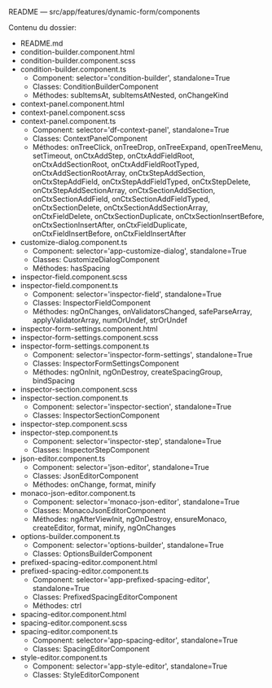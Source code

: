 README — src/app/features/dynamic-form/components

Contenu du dossier:

- README.md
- condition-builder.component.html
- condition-builder.component.scss
- condition-builder.component.ts
  - Component: selector='condition-builder', standalone=True
  - Classes: ConditionBuilderComponent
  - Méthodes: subItemsAt, subItemsAtNested, onChangeKind
- context-panel.component.html
- context-panel.component.scss
- context-panel.component.ts
  - Component: selector='df-context-panel', standalone=True
  - Classes: ContextPanelComponent
  - Méthodes: onTreeClick, onTreeDrop, onTreeExpand, openTreeMenu, setTimeout, onCtxAddStep, onCtxAddFieldRoot, onCtxAddSectionRoot, onCtxAddFieldRootTyped, onCtxAddSectionRootArray, onCtxStepAddSection, onCtxStepAddField, onCtxStepAddFieldTyped, onCtxStepDelete, onCtxStepAddSectionArray, onCtxSectionAddSection, onCtxSectionAddField, onCtxSectionAddFieldTyped, onCtxSectionDelete, onCtxSectionAddSectionArray, onCtxFieldDelete, onCtxSectionDuplicate, onCtxSectionInsertBefore, onCtxSectionInsertAfter, onCtxFieldDuplicate, onCtxFieldInsertBefore, onCtxFieldInsertAfter
- customize-dialog.component.ts
  - Component: selector='app-customize-dialog', standalone=True
  - Classes: CustomizeDialogComponent
  - Méthodes: hasSpacing
- inspector-field.component.scss
- inspector-field.component.ts
  - Component: selector='inspector-field', standalone=True
  - Classes: InspectorFieldComponent
  - Méthodes: ngOnChanges, onValidatorsChanged, safeParseArray, applyValidatorArray, numOrUndef, strOrUndef
- inspector-form-settings.component.html
- inspector-form-settings.component.scss
- inspector-form-settings.component.ts
  - Component: selector='inspector-form-settings', standalone=True
  - Classes: InspectorFormSettingsComponent
  - Méthodes: ngOnInit, ngOnDestroy, createSpacingGroup, bindSpacing
- inspector-section.component.scss
- inspector-section.component.ts
  - Component: selector='inspector-section', standalone=True
  - Classes: InspectorSectionComponent
- inspector-step.component.scss
- inspector-step.component.ts
  - Component: selector='inspector-step', standalone=True
  - Classes: InspectorStepComponent
- json-editor.component.ts
  - Component: selector='json-editor', standalone=True
  - Classes: JsonEditorComponent
  - Méthodes: onChange, format, minify
- monaco-json-editor.component.ts
  - Component: selector='monaco-json-editor', standalone=True
  - Classes: MonacoJsonEditorComponent
  - Méthodes: ngAfterViewInit, ngOnDestroy, ensureMonaco, createEditor, format, minify, ngOnChanges
- options-builder.component.ts
  - Component: selector='options-builder', standalone=True
  - Classes: OptionsBuilderComponent
- prefixed-spacing-editor.component.html
- prefixed-spacing-editor.component.ts
  - Component: selector='app-prefixed-spacing-editor', standalone=True
  - Classes: PrefixedSpacingEditorComponent
  - Méthodes: ctrl
- spacing-editor.component.html
- spacing-editor.component.scss
- spacing-editor.component.ts
  - Component: selector='app-spacing-editor', standalone=True
  - Classes: SpacingEditorComponent
- style-editor.component.ts
  - Component: selector='app-style-editor', standalone=True
  - Classes: StyleEditorComponent
